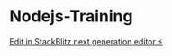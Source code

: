 # Nodejs-Training

[Edit in StackBlitz next generation editor ⚡️](https://stackblitz.com/~/github.com/kamaleldinmostafa87/Nodejs-Training)